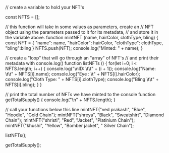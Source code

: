// create a variable to hold your NFT's

const NFTS = [];

// this function will take in some values as parameters, create an
// NFT object using the parameters passed to it for its metadata, 
// and store it in the variable above.
function mintNFT (name, hairColor, clothType, bling) {
    const NFT = {
        "name": name,
        "hairColor": hairColor,
        "clothType": clothType,
        "bling":bling
    }
    NFTS.push(NFT);
    console.log("Minted: " + name);
}

// create a "loop" that will go through an "array" of NFT's
// and print their metadata with console.log()
function listNFTs () {
    for(let i=0; i < NFTS.length; i++) { 
        console.log("\nID: \t\t" + (i + 1)); 
        console.log("Name: \t\t" + NFTS[i].name); 
        console.log("Eye : \t" + NFTS[i].hairColor); 
        console.log("Cloth Type: " + NFTS[i].clothType);
        console.log("Bling \t\t" + NFTS[i].bling);
    }
}


// print the total number of NFTs we have minted to the console
function getTotalSupply() {
    console.log("\n" + NFTS.length);
}


// call your functions below this line
mintNFT("ved prakash", "Blue", "Hoodie", "Gold Chain"); 
mintNFT("shreya", "Black", "Sweatshirt", "Diamond Chain"); 
mintNFT("shristi", "Red", "Jacket",    "Platinium Chain"); 
mintNFT("khushi", "Yellow", "Bomber jacket", " Silver Chain"); 

listNFTs();

getTotalSupply();
